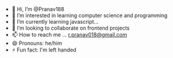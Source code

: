 - 👋 Hi, I’m @Pranav188
- 👀 I’m interested in learning computer science and programming
- 🌱 I’m currently learning javascript...
- 💞️ I’m looking to collaborate on frontend projects
- 📫 How to reach me ... r.pranav018@gmail.com
- 😄 Pronouns: he/him
- ⚡ Fun fact: I'm left handed

<!---
Pranav188/Pranav188 is a ✨ special ✨ repository because its `README.md` (this file) appears on your GitHub profile.
You can click the Preview link to take a look at your changes.
--->
